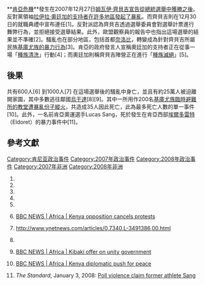**[肯亞危機](https://zh.wikipedia.org/wiki/肯亞 "wikilink")**發生在2007年12月27日[姆瓦伊·齊貝吉宣告從](https://zh.wikipedia.org/wiki/姆瓦伊·齊貝吉 "wikilink")[總統選舉中獲勝之後](https://zh.wikipedia.org/wiki/2007年肯亞總統選舉 "wikilink")。反對黨領袖[拉伊拉·奧廷加的支持者在許多地區發起了暴亂](https://zh.wikipedia.org/wiki/拉伊拉·奧廷加 "wikilink")。而齊貝吉則在12月30日的就職典禮中宣布連任\[1\]。反對派認為齊貝吉透過選舉委員會對選舉計票進行舞弊行為，並拒絕接受選舉結果。此外，歐盟觀察員的報告中也指出這場選舉的結果並不準確\[2\]。騷亂也在部分地區，包括首都[奈洛比](../Page/奈洛比.md "wikilink")，轉變成為針對齊貝吉所屬民族[基庫尤族的暴力行為](https://zh.wikipedia.org/wiki/基庫尤族 "wikilink")\[3\]。肯亞的政府發言人宣稱奧廷加的支持者正在從事一場「[種族清洗](https://zh.wikipedia.org/wiki/種族清洗 "wikilink")」行動\[4\]；而奧廷加則稱齊貝吉陣營正在進行「[種族滅絕](https://zh.wikipedia.org/wiki/種族滅絕 "wikilink")」\[5\]。

## 後果

共有600人\[6\] 到1000人\[7\] 在這場選舉後的騷亂中身亡，並且有約25萬人被迫離開家園，其中多數逃往鄰國[烏干達](https://zh.wikipedia.org/wiki/烏干達 "wikilink")\[8\]\[9\]。其中一所用作200名[基庫尤族臨時避難所的教堂遭暴亂份子縱火](https://zh.wikipedia.org/wiki/基庫尤族 "wikilink")，共造成35人因此死亡，此為最多死亡人數的單一事件\[10\]。此外，一名前肯亞奧運選手Lucas Sang，死於發生在肯亞西部[埃爾多雷特](../Page/埃爾多雷特.md "wikilink")（Eldoret）的暴力事件中\[11\]。

## 參考文獻

[Category:肯尼亚政治事件](https://zh.wikipedia.org/wiki/Category:肯尼亚政治事件 "wikilink") [Category:2007年政治事件](https://zh.wikipedia.org/wiki/Category:2007年政治事件 "wikilink") [Category:2008年政治事件](https://zh.wikipedia.org/wiki/Category:2008年政治事件 "wikilink") [Category:2007年非洲](https://zh.wikipedia.org/wiki/Category:2007年非洲 "wikilink") [Category:2008年非洲](https://zh.wikipedia.org/wiki/Category:2008年非洲 "wikilink")

1.

2.

3.

4.

5.
6.  [BBC NEWS | Africa | Kenya opposition cancels protests](http://news.bbc.co.uk/2/hi/africa/7174670.stm)

7.  <http://www.ynetnews.com/articles/0,7340,L-3491386,00.html>

8.
9.  [BBC NEWS | Africa | Kibaki offer on unity government](http://news.bbc.co.uk/2/hi/africa/7172868.stm)

10. [BBC NEWS | Africa | Kenya diplomatic push for peace](http://news.bbc.co.uk/2/hi/africa/7167363.stm)

11. *The Standard*, January 3, 2008: [Poll violence claim former athlete Sang](http://eastandard.net/news/?id=1143979865&catid=39)